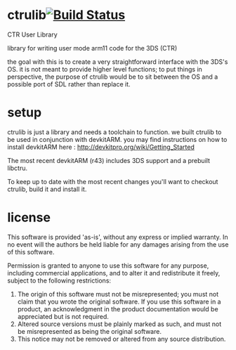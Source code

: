ctrulib[![Build Status](https://travis-ci.org/Lectem/ctrulib.svg?branch=master)](https://travis-ci.org/Lectem/ctrulib)
=======

CTR User Library

library for writing user mode arm11 code for the 3DS (CTR)

the goal with this is to create a very straightforward interface with the 3DS's OS.
it is not meant to provide higher level functions; to put things in perspective, the purpose of ctrulib would be to sit between the OS and a possible port of SDL rather than replace it.

setup
=======

ctrulib is just a library and needs a toolchain to function. we built ctrulib to be used in conjunction with devkitARM. you may find instructions on how to install devkitARM here : http://devkitpro.org/wiki/Getting_Started

The most recent devkitARM (r43) includes 3DS support and a prebuilt libctru.

To keep up to date with the most recent changes you'll want to checkout ctrulib, build it and install it.

license
=======

  This software is provided 'as-is', without any express or implied
  warranty.  In no event will the authors be held liable for any
  damages arising from the use of this software.

  Permission is granted to anyone to use this software for any
  purpose, including commercial applications, and to alter it and
  redistribute it freely, subject to the following restrictions:

  1. The origin of this software must not be misrepresented; you
     must not claim that you wrote the original software. If you use
     this software in a product, an acknowledgment in the product
     documentation would be appreciated but is not required.
  2. Altered source versions must be plainly marked as such, and
     must not be misrepresented as being the original software.
  3. This notice may not be removed or altered from any source
     distribution.
